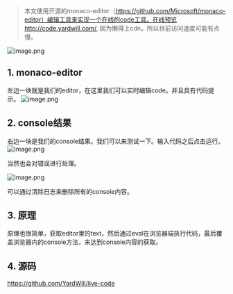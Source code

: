 > 本文使用开源的monaco-editor（https://github.com/Microsoft/monaco-editor）编辑工具来实现一个在线的code工具。在线预览http://code.yardwill.com/, 因为懒得上cdn，所以目前访问速度可能有点慢。

![image.png](https://upload-images.jianshu.io/upload_images/2419083-37119829729fd9d4.png?imageMogr2/auto-orient/strip%7CimageView2/2/w/1240)

## 1. monaco-editor
左边一块就是我们的editor，在这里我们可以实时编辑code。并且具有代码提示。
![image.png](https://upload-images.jianshu.io/upload_images/2419083-6e0ffb0f6d9f640a.png?imageMogr2/auto-orient/strip%7CimageView2/2/w/1240)


## 2. console结果
右边一块是我们的console结果。我们可以来测试一下。输入代码之后点击运行。
![image.png](https://upload-images.jianshu.io/upload_images/2419083-8a532b9fc0b6adef.png?imageMogr2/auto-orient/strip%7CimageView2/2/w/1240)

当然也会对错误进行处理。

![image.png](https://upload-images.jianshu.io/upload_images/2419083-ba74f05480db4964.png?imageMogr2/auto-orient/strip%7CimageView2/2/w/1240)


可以通过清除日志来删除所有的console内容。


## 3. 原理
原理也很简单，获取editor里的text，然后通过eval在浏览器端执行代码，最后覆盖浏览器内的console方法，来达到console内容的获取。

## 4. 源码
https://github.com/YardWill/live-code